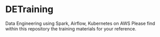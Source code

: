 # DETraining
Data Engineering using Spark, Airflow, Kubernetes on AWS
Please find within this repository the training materials for your reference. 

